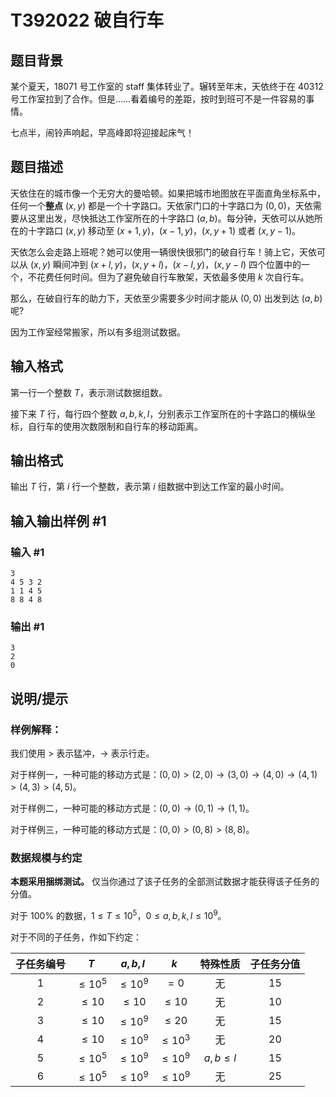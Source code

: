 # T392022 破自行车

## 题目背景

某个夏天，18071 号工作室的 staff 集体转业了。辗转至年末，天依终于在 40312 号工作室拉到了合作。但是……看着编号的差距，按时到班可不是一件容易的事情。

七点半，闹铃声响起，早高峰即将迎接起床气！

## 题目描述

天依住在的城市像一个无穷大的曼哈顿。如果把城市地图放在平面直角坐标系中，任何一个**整点** $(x,y)$ 都是一个十字路口。天依家门口的十字路口为 $(0,0)$，天依需要从这里出发，尽快抵达工作室所在的十字路口 $(a,b)$。每分钟，天依可以从她所在的十字路口 $(x,y)$ 移动至 $(x+1,y)$，$(x-1,y)$，$(x,y+1)$ 或者 $(x,y-1)$。

天依怎么会走路上班呢？她可以使用一辆很快很邪门的破自行车！骑上它，天依可以从 $(x,y)$ 瞬间冲到 $(x+l,y)$，$(x,y+l)$，$(x-l,y)$，$(x,y-l)$ 四个位置中的一个，不花费任何时间。但为了避免破自行车散架，天依最多使用 $k$ 次自行车。

那么，在破自行车的助力下，天依至少需要多少时间才能从 $(0,0)$ 出发到达 $(a,b)$ 呢?

因为工作室经常搬家，所以有多组测试数据。

## 输入格式

第一行一个整数 $T$，表示测试数据组数。

接下来 $T$ 行，每行四个整数 $a,b,k,l$，分别表示工作室所在的十字路口的横纵坐标，自行车的使用次数限制和自行车的移动距离。

## 输出格式

输出 $T$ 行，第 $i$ 行一个整数，表示第 $i$ 组数据中到达工作室的最小时间。

## 输入输出样例 #1

### 输入 #1

```
3
4 5 3 2
1 1 4 5
8 8 4 8
```

### 输出 #1

```
3
2
0
```

## 说明/提示

### 样例解释：

我们使用 $>$ 表示猛冲，$\to$ 表示行走。

对于样例一，一种可能的移动方式是：$(0,0)>(2,0)\to(3,0)\to(4,0)\to(4,1)>(4,3)>(4,5)$。

对于样例二，一种可能的移动方式是：$(0,0)\to(0,1)\to(1,1)$。

对于样例三，一种可能的移动方式是：$(0,0)>(0,8)>(8,8)$。

### 数据规模与约定

**本题采用捆绑测试。** 仅当你通过了该子任务的全部测试数据才能获得该子任务的分值。

对于 $100\%$ 的数据，$1 \leq T \leq 10^5$，$0 \leq a,b,k,l\leq 10^{9}$。

对于不同的子任务，作如下约定：

| 子任务编号 | $T$ | $a,b,l$ | $k$ | 特殊性质 | 子任务分值 |
| :----------: | :----------: | :----------: | :----------: | :----------: | :----------: |
| $1$ | $\le10^5$ | $\le10^9$ | $=0$ | 无 | $15$ |
| $2$ | $\le10$ | $\le10$ | $\le10$ | 无 | $10$ |
| $3$ | $\le10$ | $\le10^9$ | $\le20$ | 无 | $15$ |
| $4$ | $\le10$ | $\le10^9$ | $\le10^3$ | 无 | $20$ |
| $5$ | $\le10^5$ | $\le10^9$ | $\le10^9$ | $a,b\le l$ | $15$ |
| $6$ | $\le10^5$ | $\le10^9$ | $\le10^9$ | 无 | $25$ |